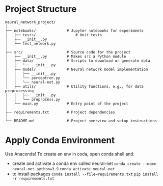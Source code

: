 # Project Structure

```angular2html
neural_network_project/
│
├── notebooks/              # Jupyter notebooks for experiments
|   ├── tests/                  # Unit tests
│   ├── __init__.py
│   └── test_network.py
│
├── src/                    # Source code for the project
│   ├── __init__.py         # Makes src a Python module
│   ├── data/               # Scripts to download or generate data
│   │   └── __init__.py     
│   ├── model/              # Neural network model implementation
│   │   ├── __init__.py
│   │   └── perceptron.py
│   │   └── neural-net.py
│   ├── utils/              # Utility functions, e.g., for data preprocessing
│   │   ├── __init__.py
│   │   └── preprocess.py
│   └── main.py             # Entry point of the project
│
├── requirements.txt        # Project dependencies
│
└── README.md               # Project overview and setup instructions

```


# Apply Conda Environment

Use Anaconda! To create an env in coda, open conda shell and:

- create and activate a conda env called neural-net
`conda create --name neural-net python=3.9`
`conda activate neural-net`
- to install packages
`conda install --file=requirements.txt`
`pip install -r requirements.txt`


